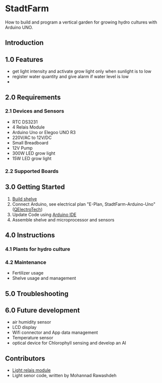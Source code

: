 # StadtFarm
How to build and program a vertical garden for growing hydro cultures with Arduino UNO.

## Introduction



## 1.0 Features
* get light intensity and activate grow light only when sunlight is to low 
* register water quantity and give alarm if water level is low
* 


## 2.0 Requirements
### 2.1 Devices and Sensors 
* RTC DS3231
* 4 Relais Module
* Arduino Uno or Elegoo UNO R3
* 220V/AC to 12V/DC
* Small Breadboard
* 12V Pump
* 300W LED grow light
* 15W LED grow light
### 2.2 Supported Boards


## 3.0 Getting Started
1. [Build shelve](https://cad.onshape.com/documents/f8f54480ea3bf53fba16157c/w/51a61f7f288ccbb844862388/e/fdeeb675309a4b794120bc05)
2. Connect Arduino, see electrical plan "E-Plan, StadtFarm-Arduino-Uno" ([QElectroTech](qelectrotech.org/))
3. Update Code using [Arduino IDE](https://www.arduino.cc/en/Main/Software)
4. Assemble shelve and microprocessor and sensors




## 4.0 Instructions
### 4.1 Plants for hydro culture
### 4.2 Maintenance
* Fertilizer usage
* Shelve usage and management

## 5.0 Troubleshooting

## 6.0 Future development
* air humidity sensor
* LCD display
* Wifi connector and App data management
* Temperature sensor
* optical device for Chlorophyll sensing and develop an AI

## Contributors
* [Light relais module](https://randomnerdtutorials.com)
* Light senor code, written by Mohannad Rawashdeh
